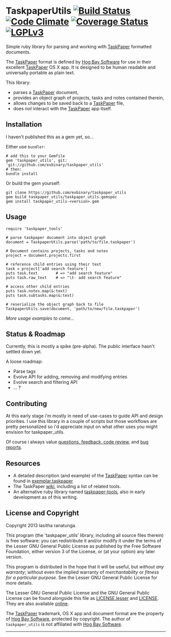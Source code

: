 TaskpaperUtils [![Build Status](https://travis-ci.org/exbinary/taskpaper_utils.png?branch=master)](https://travis-ci.org/exbinary/taskpaper_utils) [![Code Climate](https://codeclimate.com/github/exbinary/taskpaper_utils.png)](https://codeclimate.com/github/exbinary/taskpaper_utils) [![Coverage Status](https://coveralls.io/repos/exbinary/taskpaper_utils/badge.png)](https://coveralls.io/r/exbinary/taskpaper_utils) [![LGPLv3](http://upload.wikimedia.org/wikipedia/commons/a/a1/LGPL-V3.png)](http://www.gnu.org/licenses/lgpl.html)
==============

Simple ruby library for parsing and working with [TaskPaper] formatted documents.

The [TaskPaper] format is defined by [Hog Bay Software] for use in their excellent [TaskPaper] OS X app.  It is designed to be human readable and universally portable as plain text.

This library:

- parses a [TaskPaper] document,
- provides an object graph of projects, tasks and notes contained therein,
- allows changes to be saved back to a [TaskPaper] file,
- does _not_ interact with the [TaskPaper] app itself.

## Installation
I haven't published this as a gem yet, so...

Either use `bundler`:

    # add this to your Gemfile
    gem 'taskpaper_utils', git: 'git://github.com/exbinary/taskpaper_utils'
    # then:
    bundle install

Or build the gem yourself:

    git clone https://github.com/exbinary/taskpaper_utils
    gem build taskpaper_utils/taskpaper_utils.gemspec
    gem install taskpaper_utils-<version>.gem

## Usage

    require 'taskpaper_tools'

    # parse taskpaper document into object graph
    document = TaskpaperUtils.parse('path/to/file.taskpaper')

    # Document contains projects, tasks and notes 
    project = document.projects.first

    # reference child entries using their text
    task = project['add search feature']
    puts task.text        # => "add search feature"
    puts task.raw_text    # => "\t- add search feature"

    # access other child entries
    puts task.notes.map(&:text)
    puts task.subtasks.map(&:text)
    
    # reserialize the object graph back to file
    TaskpaperUtils.save(document, 'path/to/new/file.taskpaper') 

_More usage examples to come..._

## Status & Roadmap
Currently, this is mostly a spike (pre-alpha).
The public interface hasn't settled down yet.

A loose roadmap:

- Parse tags
- Evolve API for adding, removing and modifying entries
- Evolve search and filtering API
- ... ?

## Contributing
At this early stage i'm mostly in need of use-cases to guide API and design priorities.  I use this library in a couple of scripts but those workflows are pretty personalized so i'd appreciate input on what other uses you might envision for taskpaper_utils.

Of course i always value [questions, feedback, code review](https://github.com/exbinary), and [bug reports](https://github.com/exbinary/taskpaper_utils/issues).

## Resources

* A detailed description (and example) of the [TaskPaper] syntax can be found in [exemplar.taskpaper](spec/integration/exemplar.taskpaper)
* The TaskPaper [wiki](http://www.hogbaysoftware.com/wiki/TaskPaper), including a list of related tools.
* An alternative ruby library named [taskpaper-tools](https://github.com/thiagoa/taskpaper-tools), also in early development as of this writing.

## License and Copyright
Copyright 2013 lasitha ranatunga.

This program (the 'taskpaper_utils' library, including all source files therein) is free software: you can redistribute it and/or modify it under the terms of the Lesser GNU General Public License as published by the Free Software Foundation, either version 3 of the License, or (at your option) any later version.

This program is distributed in the hope that it will be useful, but _without any warranty_; without even the implied warranty of _merchantability_ or _fitness for a particular purpose_.  See the Lesser GNU General Public License for more details.

The Lesser GNU General Public License and the GNU General Public License can be found alongside this file as [LICENSE.lesser](LICENSE.lesser) and [LICENSE](LICENSE). They are also available [online](http://www.gnu.org/licenses/lgpl.html).

The [TaskPaper] trademark, OS X app and document format are the property of [Hog Bay Software], protected by copyright.  The author of `taskpaper_utils` is not affiliated with [Hog Bay Software].

---

[Hog Bay Software]: http://www.hogbaysoftware.com/
[TaskPaper]: http://www.hogbaysoftware.com/products/taskpaper

